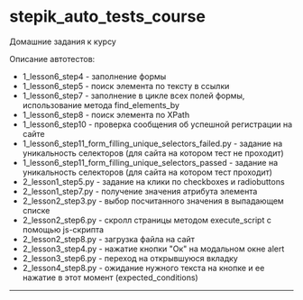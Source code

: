 # stepik_auto_tests_course
Домашние задания к курсу

Описание автотестов:

* 1_lesson6_step4 - заполнение формы
* 1_lesson6_step5 - поиск элемента по тексту в ссылки
* 1_lesson6_step7 - заполнение в цикле всех полей формы, использование метода find_elements_by
* 1_lesson6_step8 - поиск элемента по XPath
* 1_lesson6_step10 - проверка сообщения об успешной регистрации на сайте
* 1_lesson6_step11_form_filling_unique_selectors_failed.py - задание на уникальность селекторов (для сайта на котором тест не проходит)
* 1_lesson6_step11_form_filling_unique_selectors_passed - задание на уникальность селекторов (для сайта на котором тест проходит)
* 2_lesson1_step5.py - задание на клики по checkboxes и radiobuttons
* 2_lesson1_step7.py - получение значения атрибута элемента
* 2_lesson2_step3.py - выбор посчитанного значения в выпадающем списке
* 2_lesson2_step6.py - скролл страницы методом  execute_script с помощью js-скрипта
* 2_lesson2_step8.py - загрузка файла на сайт
* 2_lesson3_step4.py - нажатие кнопки "Ок" на модальном окне alert
* 2_lesson3_step6.py - переход на открывшуюся вкладку
* 2_lesson4_step8.py - ожидание нужного текста на кнопке и ее нажатие в этот момент (expected_conditions)
---